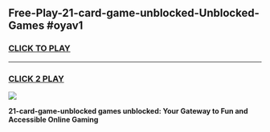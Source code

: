 
## Free-Play-21-card-game-unblocked-Unblocked-Games #oyav1
<h3>
<a href="https://news.freeplayer.one?title=21-card-game-unblocked&ref=8M">CLICK TO PLAY</a></h3>
<hr>

<h3>
<a href="https://news.freeplayer.one?title=21-card-game-unblocked&ref=8M">CLICK 2 PLAY</a>
  
</h3>

<a href="https://news.freeplayer.one?title=21-card-game-unblocked&ref=8M"><img src="https://clearcache.store/games.png"></a>


**21-card-game-unblocked games unblocked: Your Gateway to Fun and Accessible Online Gaming**

